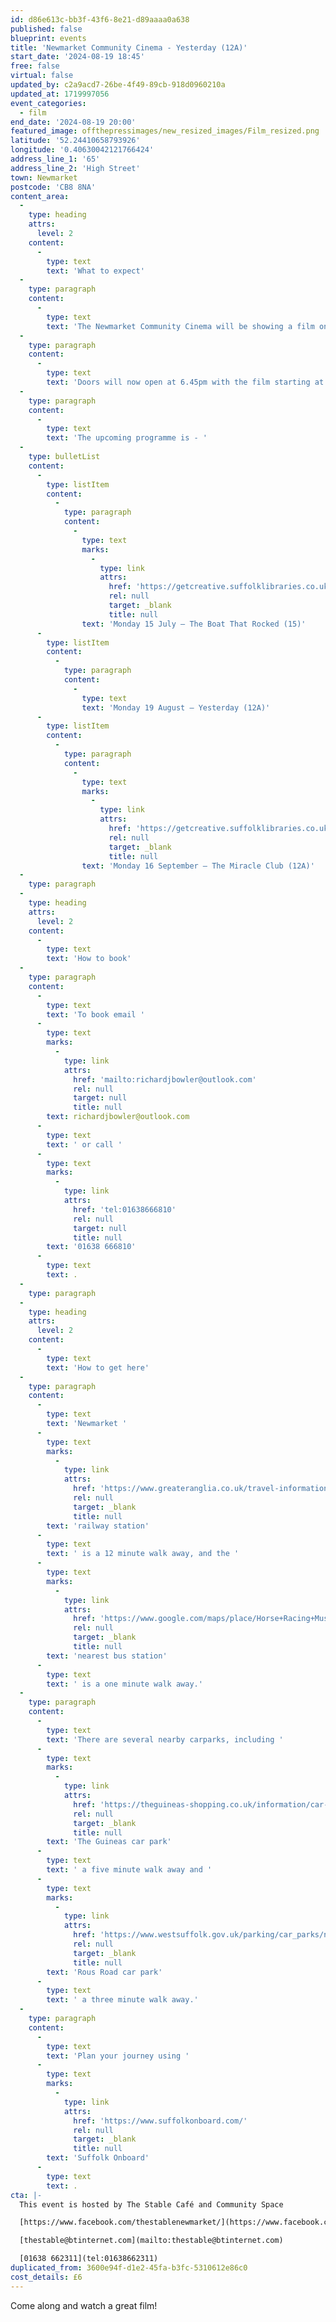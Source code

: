 ```yaml
---
id: d86e613c-bb3f-43f6-8e21-d89aaaa0a638
published: false
blueprint: events
title: 'Newmarket Community Cinema - Yesterday (12A)'
start_date: '2024-08-19 18:45'
free: false
virtual: false
updated_by: c2a9acd7-26be-4f49-89cb-918d0960210a
updated_at: 1719997056
event_categories:
  - film
end_date: '2024-08-19 20:00'
featured_image: offthepressimages/new_resized_images/Film_resized.png
latitude: '52.24410658793926'
longitude: '0.40630042121766424'
address_line_1: '65'
address_line_2: 'High Street'
town: Newmarket
postcode: 'CB8 8NA'
content_area:
  -
    type: heading
    attrs:
      level: 2
    content:
      -
        type: text
        text: 'What to expect'
  -
    type: paragraph
    content:
      -
        type: text
        text: 'The Newmarket Community Cinema will be showing a film once a month at The Stable Café and Community Space.'
  -
    type: paragraph
    content:
      -
        type: text
        text: 'Doors will now open at 6.45pm with the film starting at 7.30pm. Your ticket includes free refreshments.'
  -
    type: paragraph
    content:
      -
        type: text
        text: 'The upcoming programme is - '
  -
    type: bulletList
    content:
      -
        type: listItem
        content:
          -
            type: paragraph
            content:
              -
                type: text
                marks:
                  -
                    type: link
                    attrs:
                      href: 'https://getcreative.suffolklibraries.co.uk/things-to-do/community-cinema-15-07'
                      rel: null
                      target: _blank
                      title: null
                text: 'Monday 15 July – The Boat That Rocked (15)'
      -
        type: listItem
        content:
          -
            type: paragraph
            content:
              -
                type: text
                text: 'Monday 19 August – Yesterday (12A)'
      -
        type: listItem
        content:
          -
            type: paragraph
            content:
              -
                type: text
                marks:
                  -
                    type: link
                    attrs:
                      href: 'https://getcreative.suffolklibraries.co.uk/things-to-do/community-cinema-16-09'
                      rel: null
                      target: _blank
                      title: null
                text: 'Monday 16 September – The Miracle Club (12A)'
  -
    type: paragraph
  -
    type: heading
    attrs:
      level: 2
    content:
      -
        type: text
        text: 'How to book'
  -
    type: paragraph
    content:
      -
        type: text
        text: 'To book email '
      -
        type: text
        marks:
          -
            type: link
            attrs:
              href: 'mailto:richardjbowler@outlook.com'
              rel: null
              target: null
              title: null
        text: richardjbowler@outlook.com
      -
        type: text
        text: ' or call '
      -
        type: text
        marks:
          -
            type: link
            attrs:
              href: 'tel:01638666810'
              rel: null
              target: null
              title: null
        text: '01638 666810'
      -
        type: text
        text: .
  -
    type: paragraph
  -
    type: heading
    attrs:
      level: 2
    content:
      -
        type: text
        text: 'How to get here'
  -
    type: paragraph
    content:
      -
        type: text
        text: 'Newmarket '
      -
        type: text
        marks:
          -
            type: link
            attrs:
              href: 'https://www.greateranglia.co.uk/travel-information/station-information/nmk'
              rel: null
              target: _blank
              title: null
        text: 'railway station'
      -
        type: text
        text: ' is a 12 minute walk away, and the '
      -
        type: text
        marks:
          -
            type: link
            attrs:
              href: 'https://www.google.com/maps/place/Horse+Racing+Museum/@52.243469,0.4042586,19z/data=!4m23!1m16!4m15!1m6!1m2!1s0x47d8426600107deb:0xf0338d80ad1822a2!2sNewmarket+High+St,+Newmarket+CB8+8JH!2m2!1d0.4051046!2d52.2434653!1m6!1m2!1s0x47d8426898d99ce7:0xd5068503fce0989b!2sThe+Stable+Cafe+%26+Community+Space,+65+High+St,+Newmarket+CB8+8NA!2m2!1d0.4062017!2d52.2439795!3e2!3m5!1s0x47d8426600814977:0x7974ce45dd6fbe4!8m2!3d52.243469!4d0.405055!16s%2Fg%2F11btm3yd2l?entry=ttu'
              rel: null
              target: _blank
              title: null
        text: 'nearest bus station'
      -
        type: text
        text: ' is a one minute walk away.'
  -
    type: paragraph
    content:
      -
        type: text
        text: 'There are several nearby carparks, including '
      -
        type: text
        marks:
          -
            type: link
            attrs:
              href: 'https://theguineas-shopping.co.uk/information/car-parking.php'
              rel: null
              target: _blank
              title: null
        text: 'The Guineas car park'
      -
        type: text
        text: ' a five minute walk away and '
      -
        type: text
        marks:
          -
            type: link
            attrs:
              href: 'https://www.westsuffolk.gov.uk/parking/car_parks/newmarket-car-parks.cfm'
              rel: null
              target: _blank
              title: null
        text: 'Rous Road car park'
      -
        type: text
        text: ' a three minute walk away.'
  -
    type: paragraph
    content:
      -
        type: text
        text: 'Plan your journey using '
      -
        type: text
        marks:
          -
            type: link
            attrs:
              href: 'https://www.suffolkonboard.com/'
              rel: null
              target: _blank
              title: null
        text: 'Suffolk Onboard'
      -
        type: text
        text: .
cta: |-
  This event is hosted by The Stable Café and Community Space

  [https://www.facebook.com/thestablenewmarket/](https://www.facebook.com/thestablenewmarket/)

  [thestable@btinternet.com](mailto:thestable@btinternet.com)

  [01638 662311](tel:01638662311)
duplicated_from: 3600e94f-d1e2-45fa-b3fc-5310612e86c0
cost_details: £6
---
```

Come along and watch a great film!